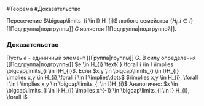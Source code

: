#Теорема
#Доказательство 

Пересечение $\bigcap\limits_{i \in I} H_{i}$ любого семейства $\{H_{i}, i \in I\}$ [[Подгруппа|подгруппы]] $G$ является [[Подгруппа|подгруппой]].

### Доказательство
Пусть $e$ - единичный элемент [[Группа|группы]] G. В силу определения [[Подгруппа|подгруппы]] $e \in H_{i} \text{ } \forall i \in I \implies \bigcap\limits_{i \in I}H_{i}$.
Если $x,y \in \bigcap\limits_{i \in I}H_{i} \implies x,y \in H_{i},\forall i \in I \implies\dots$ 
$\implies x,y \in H_{i}, \forall i \in I \implies x,y \in \bigcap\limits_{i \in I}H_{i}$ 
Аналогично: $x \in \bigcap\limits_{i \in I} H_{i} \implies x^{-1} \in \bigcap\limits_{i \in I} H_{i}, \forall i$
